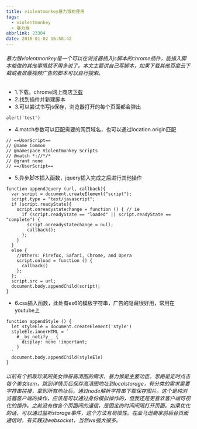```yaml
---
title: violentmonkey暴力猴的使用
tags:
  - violentmonkey
  - 暴力猴
abbrlink: 23304
date: 2018-01-02 16:58:42
---
```

###### 暴力猴violentmonkey是一个可以在浏览器插入js脚本的chrome插件，能插入脚本能做的其他事情就不用多说了。本文主要讲自己写脚本，如果下载其他百度云下载或者屏蔽视频广告的脚本可以自行搜索。
- 1.下载。chrome网上商店[下载](https://chrome.google.com/webstore/detail/violentmonkey/jinjaccalgkegednnccohejagnlnfdag?hl=zh-CN)
- 2.找到插件并新建脚本
- 3.可以尝试书写js保存，浏览器打开的每个页面都会弹出
```
alert('test')
```
- 4.match参数可以匹配需要的网页域名，也可以通过location.origin匹配
```
// ==UserScript==
// @name Common
// @namespace Violentmonkey Scripts
// @match *://*/*
// @grant none
// ==/UserScript==
```
- 5.异步脚本插入函数，jquery插入完成之后进行其他操作
```
function appendJquery (url, callback){
  var script = document.createElement("script");
  script.type = "text/javascript";
  if (script.readyState){
    script.onreadystatechange = function () { // ie
      if (script.readyState == "loaded" || script.readyState == "complete") {
        script.onreadystatechange = null;
        callback();
      };
    }
  }
  else {
    //Others: Firefox, Safari, Chrome, and Opera
    script.onload = function () {
      callback()
    };
  };
  script.src = url;
  document.body.appendChild(script);
}
```
- 6.css插入函数，此处有es6的模板字符串，广告的隐藏很好用，常用在youtube上
```
function appendStyle () {
  let styleEle = document.createElement('style')
  styleEle.innerHTML = `
    #__bs_notify__ {
      display: none !important;
    }
  `
  document.body.appendChild(styleEle)
}
```
###### 以前有个抓取珍某网美女帅哥高清图的需求，暴力猴是主要功臣。思路是定时点击每个美女item，跳到详情页后保存高清图地址到localstorage，有分类的需求需要字符串拼接，拿到所有地址后，通过node解析字符串下载保存图片。这个是纯浏览器客户端的操作，应该是可以通过身份模拟操作的，但我还是更喜欢客户端可视化的操作。之前没有做各个页面间的通信，是固定的时间间隔打开页面。如果优化的话，可以通过监听storage事件，这个方法有局限性。在亚马逊商家前后台页面通信时，有实践过websocket，当然ws强大很多。
